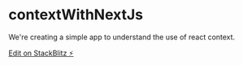 # contextWithNextJs

We're creating a simple app to understand the use of react context.

[Edit on StackBlitz ⚡️](https://stackblitz.com/edit/nextjs-mnq5ur)